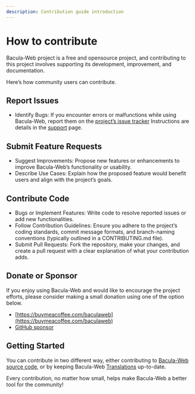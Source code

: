 ```yaml
---
description: Contribution guide introduction
---
```


# How to contribute

Bacula-Web project is a free and opensource project, and contributing to this project involves supporting its development, improvement, and documentation.

Here’s how community users can contribute.

## Report Issues

   * Identify Bugs: If you encounter errors or malfunctions while using Bacula-Web, report them on the [project’s issue tracker](https://github.com/bacula-web/bacula-web/issues)
     Instructions are details in the [support](../gethelp/support.md) page.

## Submit Feature Requests

   * Suggest Improvements: Propose new features or enhancements to improve Bacula-Web’s functionality or usability.
   * Describe Use Cases: Explain how the proposed feature would benefit users and align with the project’s goals.

## Contribute Code

   * Bugs or Implement Features: Write code to resolve reported issues or add new functionalities.
   * Follow Contribution Guidelines: Ensure you adhere to the project’s coding standards, commit message formats, and branch-naming conventions (typically outlined in a CONTRIBUTING.md file).
   * Submit Pull Requests: Fork the repository, make your changes, and create a pull request with a clear explanation of what your contribution adds.

## Donate or Sponsor

If you enjoy using Bacula-Web and would like to encourage the project efforts, please consider making a small donation using one of the option below.

   * [https://buymeacoffee.com/baculaweb](https://buymeacoffee.com/baculaweb)
   * [GitHub sponsor](https://github.com/sponsors/dfranco)

## Getting Started

You can contribute in two different way, either contributing to [Bacula-Web source code](source-code.md), or by keeping Bacula-Web [Translations](translations.md) up-to-date.

Every contribution, no matter how small, helps make Bacula-Web a better tool for the community!
